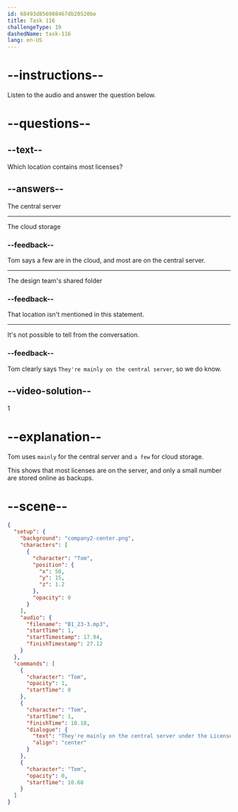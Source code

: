 ```yaml
---
id: 68493d856908467db20520be
title: Task 116
challengeType: 19
dashedName: task-116
lang: en-US
---
```


<!-- (audio) Tom: They're mainly on the central server under the Licensed Software folder. A few are also in the cloud storage, specifically in the Backup Licenses section. -->

# --instructions--

Listen to the audio and answer the question below.

# --questions--

## --text--

Which location contains most licenses?

## --answers--

The central server

---

The cloud storage

### --feedback--

Tom says a few are in the cloud, and most are on the central server.

---

The design team's shared folder

### --feedback--

That location isn't mentioned in this statement.

---

It's not possible to tell from the conversation.

### --feedback--

Tom clearly says `They're mainly on the central server`, so we do know.

## --video-solution--

1

# --explanation--

Tom uses `mainly` for the central server and `a few` for cloud storage.

This shows that most licenses are on the server, and only a small number are stored online as backups.

# --scene--

```json
{
  "setup": {
    "background": "company2-center.png",
    "characters": [
      {
        "character": "Tom",
        "position": {
          "x": 50,
          "y": 15,
          "z": 1.2
        },
        "opacity": 0
      }
    ],
    "audio": {
      "filename": "B1_23-3.mp3",
      "startTime": 1,
      "startTimestamp": 17.94,
      "finishTimestamp": 27.12
    }
  },
  "commands": [
    {
      "character": "Tom",
      "opacity": 1,
      "startTime": 0
    },
    {
      "character": "Tom",
      "startTime": 1,
      "finishTime": 10.18,
      "dialogue": {
        "text": "They're mainly on the central server under the Licensed Software folder. A few are also in the cloud storage, specifically in the Backup Licenses section.",
        "align": "center"
      }
    },
    {
      "character": "Tom",
      "opacity": 0,
      "startTime": 10.68
    }
  ]
}
```
